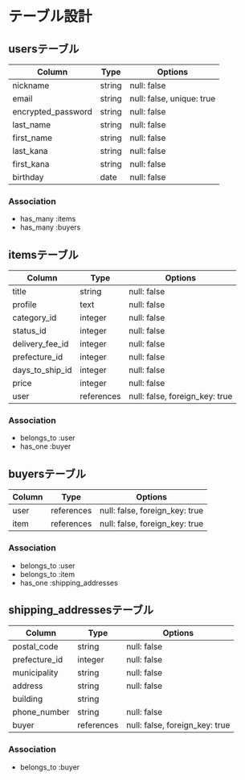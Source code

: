 # テーブル設計

## usersテーブル

| Column             | Type   | Options                   |
| ------------------ | ------ | ------------------------- |
| nickname           | string | null: false               |
| email              | string | null: false, unique: true |
| encrypted_password | string | null: false               |
| last_name          | string | null: false               |
| first_name         | string | null: false               |
| last_kana          | string | null: false               |
| first_kana         | string | null: false               |
| birthday           | date   | null: false               |

### Association

- has_many :items
- has_many :buyers

## itemsテーブル

| Column          | Type       | Options                        |
| --------------- | ---------- | ------------------------------ |
| title           | string     | null: false                    |
| profile         | text       | null: false                    |
| category_id     | integer    | null: false                    |
| status_id       | integer    | null: false                    |
| delivery_fee_id | integer    | null: false                    |
| prefecture_id   | integer    | null: false                    |
| days_to_ship_id | integer    | null: false                    |
| price           | integer    | null: false                    |
| user            | references | null: false, foreign_key: true |

### Association

- belongs_to :user
- has_one    :buyer

## buyersテーブル

| Column | Type       | Options                        |
| ------ | ---------- | ------------------------------ |
| user   | references | null: false, foreign_key: true |
| item   | references | null: false, foreign_key: true |

### Association

- belongs_to :user
- belongs_to :item
- has_one    :shipping_addresses

## shipping_addressesテーブル

| Column        | Type       | Options                        |
| ------------- | ---------- | ------------------------------ |
| postal_code   | string     | null: false                    |
| prefecture_id | integer    | null: false                    |
| municipality  | string     | null: false                    |
| address       | string     | null: false                    |
| building      | string     |                                |
| phone_number  | string     | null: false                    |
| buyer         | references | null: false, foreign_key: true |

### Association

- belongs_to :buyer